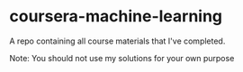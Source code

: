 # coursera-machine-learning
A repo containing all course materials that I've completed.

Note: You should not use my solutions for your own purpose
